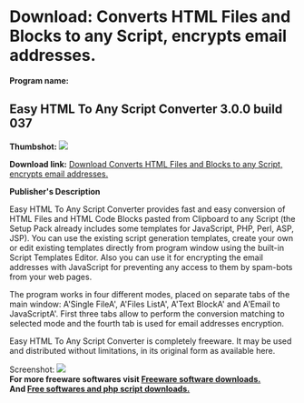 # Download: Converts HTML Files and Blocks to any Script, encrypts email addresses.

**Program name:**

## Easy HTML To Any Script Converter 3.0.0 build 037

  
**Thumbshot:** ![](http://www.freewarefiles.com/screenshot/ehs_combo_md.gif)   
  
**Download link:** [Download Converts HTML Files and Blocks to any Script, encrypts email addresses.](http://freesoftwares.boysofts.com/Easy-HTML-To-Any-Script-Converter-Build_program_12200.html)  
  


**Publisher's Description**  
  


Easy HTML To Any Script Converter provides fast and easy conversion of HTML Files and HTML Code Blocks pasted from Clipboard to any Script (the Setup Pack already includes some templates for JavaScript, PHP, Perl, ASP, JSP). You can use the existing script generation templates, create your own or edit existing templates directly from program window using the built-in Script Templates Editor. Also you can use it for encrypting the email addresses with JavaScript for preventing any access to them by spam-bots from your web pages. 

The program works in four different modes, placed on separate tabs of the main window: A'Single FileA', A'Files ListA', A'Text BlockA' and A'Email to JavaScriptA'. First three tabs allow to perform the conversion matching to selected mode and the fourth tab is used for email addresses encryption.

Easy HTML To Any Script Converter is completely freeware. It may be used and distributed without limitations, in its original form as available here. 

  
  
Screenshot: ![](http://www.freewarefiles.com/screenshot/ehs_combo.gif)   
**For more freeware softwares visit [Freeware software downloads.](http://freesoftwares.boysofts.com/)**   
**And [Free softwares and php script downloads.](http://www.boysofts.com/)**
